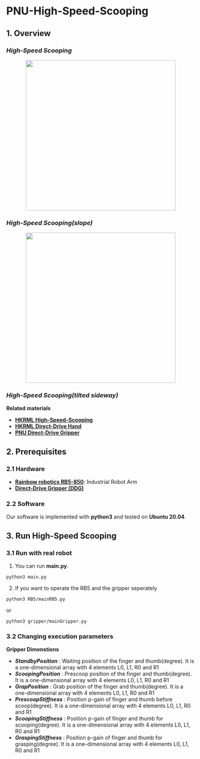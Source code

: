 # PNU-High-Speed-Scooping

## 1. Overview

### *High-Speed Scooping*
<p align = "center">
<img src="media/scoop_card.gif" width="400"> 
</p>

### *High-Speed Scooping(slope)*
<p align = "center">
<img src="media/scoop_card_slope.gif" width="400"> 
</p>

### *High-Speed Scooping(tilted sideway)*

**Related materials**
- [**HKRML High-Speed-Scooping**](https://github.com/HKUST-RML/high_speed_scooping)
- [**HKRML Direct-Drive Hand**](https://github.com/HKUST-RML/ddh_hardware)
- [**PNU Direct-Drive Gripper**](https://github.com/chahyeonje/PNU-Direct-Drive-Gripper)

## 2. Prerequisites
### 2.1 Hardware
- [**Rainbow robotics RB5-850**](https://www.rainbow-robotics.com/rb?gad_source=1&gclid=CjwKCAiAq4KuBhA6EiwArMAw1H8wNPbhSO7W_gAv-8gQMxyxffJRlo_nOqRpkLgsJm7VGlkmAHT8xRoChH0QAvD_BwE): Industrial Robot Arm 
- [**Direct-Drive Gripper (DDG)**](https://github.com/chahyeonje/PNU-Direct-Drive-Gripper)

### 2.2 Software
Our software is implemented with **python3** and tested on **Ubuntu 20.04**.
  
## 3. Run High-Speed Scooping
### 3.1 Run with real robot
1. You can run **main.py**.
```shell
python3 main.py
```
2. If you want to operate the RB5 and the gripper seperately
```shell
python3 RB5/mainRB5.py
```
or
```shell
python3 gripper/mainGripper.py
```

### 3.2 Changing execution parameters

**Gripper Dimenstions**
- ***StandbyPosition*** : Waiting position of the finger and thumb(degree). It is a one-dimensional array with 4 elements L0, L1, R0 and R1
- ***ScoopingPosition*** : Prescoop position of the finger and thumb(degree). It is a one-dimensional array with 4 elements L0, L1, R0 and R1
- ***GrapPosition*** : Grab position of the finger and thumb(degree). It is a one-dimensional array with 4 elements L0, L1, R0 and R1
- ***PrescoopStiffness*** : Position p-gain of finger and thumb before scoop(degree). It is a one-dimensional array with 4 elements L0, L1, R0 and R1
- ***ScoopingStiffness*** : Position p-gain of finger and thumb for scooping(degree). It is a one-dimensional array with 4 elements L0, L1, R0 and R1
- ***GraspingStiffness*** : Position p-gain of finger and thumb for grasping(degree). It is a one-dimensional array with 4 elements L0, L1, R0 and R1
